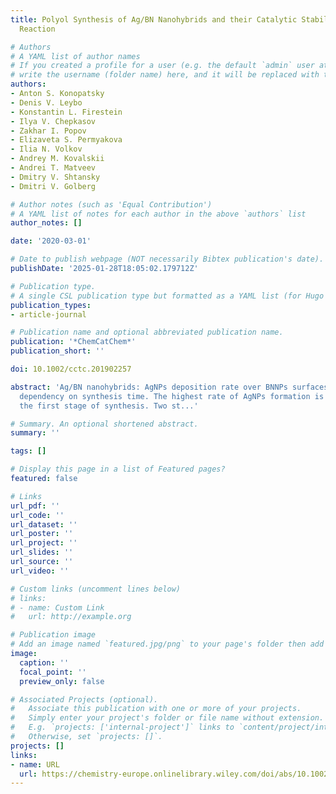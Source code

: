 ```yaml
---
title: Polyol Synthesis of Ag/BN Nanohybrids and their Catalytic Stability in CO Oxidation
  Reaction

# Authors
# A YAML list of author names
# If you created a profile for a user (e.g. the default `admin` user at `content/authors/admin/`), 
# write the username (folder name) here, and it will be replaced with their full name and linked to their profile.
authors:
- Anton S. Konopatsky
- Denis V. Leybo
- Konstantin L. Firestein
- Ilya V. Chepkasov
- Zakhar I. Popov
- Elizaveta S. Permyakova
- Ilia N. Volkov
- Andrey M. Kovalskii
- Andrei T. Matveev
- Dmitry V. Shtansky
- Dmitri V. Golberg

# Author notes (such as 'Equal Contribution')
# A YAML list of notes for each author in the above `authors` list
author_notes: []

date: '2020-03-01'

# Date to publish webpage (NOT necessarily Bibtex publication's date).
publishDate: '2025-01-28T18:05:02.179712Z'

# Publication type.
# A single CSL publication type but formatted as a YAML list (for Hugo requirements).
publication_types:
- article-journal

# Publication name and optional abbreviated publication name.
publication: '*ChemCatChem*'
publication_short: ''

doi: 10.1002/cctc.201902257

abstract: 'Ag/BN nanohybrids: AgNPs deposition rate over BNNPs surfaces has a non-linear
  dependency on synthesis time. The highest rate of AgNPs formation is observed during
  the first stage of synthesis. Two st...'

# Summary. An optional shortened abstract.
summary: ''

tags: []

# Display this page in a list of Featured pages?
featured: false

# Links
url_pdf: ''
url_code: ''
url_dataset: ''
url_poster: ''
url_project: ''
url_slides: ''
url_source: ''
url_video: ''

# Custom links (uncomment lines below)
# links:
# - name: Custom Link
#   url: http://example.org

# Publication image
# Add an image named `featured.jpg/png` to your page's folder then add a caption below.
image:
  caption: ''
  focal_point: ''
  preview_only: false

# Associated Projects (optional).
#   Associate this publication with one or more of your projects.
#   Simply enter your project's folder or file name without extension.
#   E.g. `projects: ['internal-project']` links to `content/project/internal-project/index.md`.
#   Otherwise, set `projects: []`.
projects: []
links:
- name: URL
  url: https://chemistry-europe.onlinelibrary.wiley.com/doi/abs/10.1002/cctc.201902257
---
```

